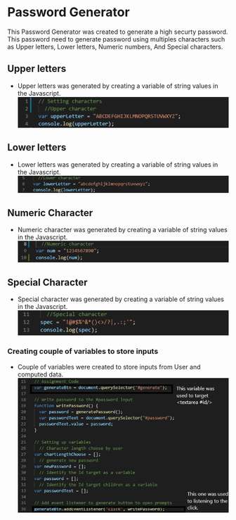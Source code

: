 # Password Generator
This Password Generator was created to generate a high securty password.
This password need to generate password using multiples characters such
as Upper letters, Lower letters, Numeric numbers, And Special characters.
## Upper letters
* Upper letters was generated by creating a variable of string values in the Javascript.
![upperletter](https://github.com/Koffidanh/password-generator/blob/main/Assets/upperletter.png)
## Lower letters
* Lower letters was generated by creating a variable of string values in the Javascript.
![lowerletter](https://github.com/Koffidanh/password-generator/blob/main/Assets/lowerletter.png)
## Numeric Character
* Numeric character was generated by creating a variable of string values in the Javascript.
![numeric character](https://github.com/Koffidanh/password-generator/blob/main/Assets/numeric.png)
## Special Character
* Special character was generated by creating a variable of string values in the Javascript.
![special character](https://github.com/Koffidanh/password-generator/blob/main/Assets/special.png)
### Creating couple of variables to store inputs
* Couple of variables were created to store inputs from User and computed data.
![variable](https://github.com/Koffidanh/password-generator/blob/main/Assets/variable.png)